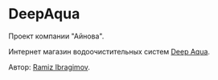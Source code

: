 # DeepAqua

Проект компании "Айнова".

Интернет магазин водоочистительных систем [Deep Aqua](deep-aqua.ru).

Автор: [Ramiz Ibragimov](https://github.com/RamizIb).
